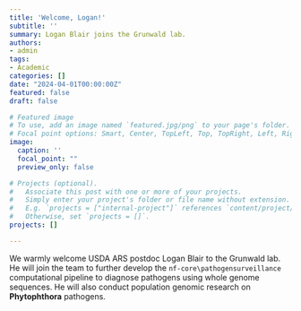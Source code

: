 ```yaml
---
title: 'Welcome, Logan!'
subtitle: ''
summary: Logan Blair joins the Grunwald lab.
authors:
- admin
tags:
- Academic
categories: []
date: "2024-04-01T00:00:00Z"
featured: false
draft: false

# Featured image
# To use, add an image named `featured.jpg/png` to your page's folder.
# Focal point options: Smart, Center, TopLeft, Top, TopRight, Left, Right, BottomLeft, Bottom, BottomRight
image:
  caption: ''
  focal_point: ""
  preview_only: false

# Projects (optional).
#   Associate this post with one or more of your projects.
#   Simply enter your project's folder or file name without extension.
#   E.g. `projects = ["internal-project"]` references `content/project/deep-learning/index.md`.
#   Otherwise, set `projects = []`.
projects: []

---
```


We warmly welcome USDA ARS postdoc Logan Blair to the Grunwald lab. He will join the team to further develop the `nf-core\pathogensurveillance` computational pipeline to diagnose pathogens using whole genome sequences. He will also conduct population genomic research on **Phytophthora** pathogens. 